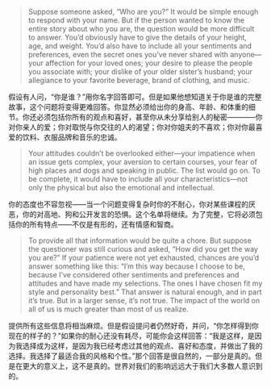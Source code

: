 > Suppose someone asked, “Who are you?” It would be simple enough to respond with your name. But if the person wanted to  know the entire story about who you are, the question would be more difficult to answer. You’d obviously have to give the  details of your height, age, and weight. You’d also have to include all your sentiments and preferences, even the secret ones  you’ve never shared with anyone—your affection for your loved ones; your desire to please the people you associate with;  your dislike of your older sister’s husband; your allegiance to your favorite beverage, brand of clothing, and music.

假设有人问，“你是谁？”用你名字回答即可。但是如果他想知道关于你是谁的完整故事，这个问题将变得更难回答。你显然必须给出你的身高、年龄、和体重的细节。你还必须包括你所有的观点和喜好，甚至你从未分享给别人的秘密————你对你亲人的爱；你对取悦与你交往的人的渴望；你对你姐夫的不喜欢；你对你最喜爱的饮料、衣服品牌和音乐的忠诚。

> Your attitudes couldn’t be overlooked either—your impatience when an issue gets complex, your aversion to certain courses,  your fear of high places and dogs and speaking in public. The list would go on. To be complete, it would have to include all  your characteristics—not only the physical but also the emotional and intellectual.

你的态度也不容忽视——当一个问题变得复杂时你的不耐心，你对某些课程的厌恶，你的对高地、狗和公开发言的恐惧。这个名单将继续。为了完整，它将必须包括你的所有特点——不仅是有形的，还有情感和智商。

> To provide all that information would be quite a chore. But suppose the questioner was still curious and asked, “How did you  get the way you are?” If your patience were not yet exhausted, chances are you’d answer something like this: “I’m this way  because I choose to be, because I’ve considered other sentiments and preferences and attitudes and have made my  selections. The ones I have chosen fit my style and personality best.” That answer is natural enough, and in part it’s true. But  in a larger sense, it’s not true. The impact of the world on all of us is much greater than most of us realize.

提供所有这些信息将相当麻烦。但是假设提问者仍然好奇，并问，“你怎样得到你现在的样子的？”如果你的耐心还没有耗尽，可能你会这样回答：“我是这样，是因为我选择成为这样，是因为我已经考虑过其他的观点、喜好和态度，并做出了我的选择。我选择了最适合我的风格和个性。”那个回答是很自然的，一部分是真的。但是在更大的意义上，这不是真的。世界对我们的影响远远大于我们大多数人意识到的。

